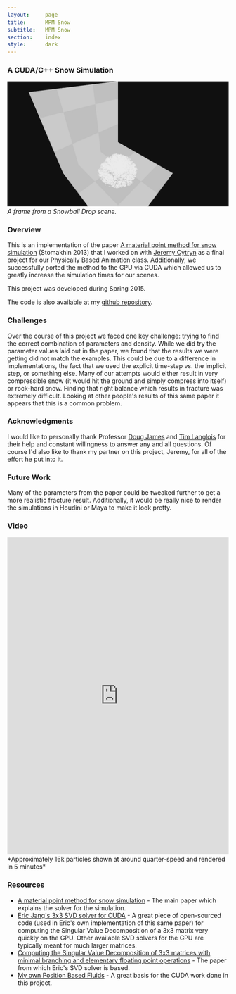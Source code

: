 ```yaml
---
layout:     page
title:      MPM Snow
subtitle:	MPM Snow
section:	index
style:		dark
---
```


### A CUDA/C++ Snow Simulation ###

![A frame from the simulation](../images/snow.png)
*A frame from a Snowball Drop scene.*

### Overview ###
This is an implementation of the paper [A material point method for snow simulation](https://www.math.ucla.edu/~jteran/papers/SSCTS13.pdf) (Stomakhin 2013) that I worked on with [Jeremy Cytryn](http://www.jeremycytryn.com/) as a final project for our Physically Based Animation class. Additionally, we successfully ported the method to the GPU via CUDA which allowed us to greatly increase the simulation times for our scenes.  

This project was developed during Spring 2015.  

The code is also available at my [github repository](https://github.com/JAGJ10/Snow).

### Challenges ###
Over the course of this project we faced one key challenge: trying to find the correct combination of parameters and density. While we did try the parameter values laid out in the paper, we found that the results we were getting did not match the examples. This could be due to a difference in implementations, the fact that we used the explicit time-step vs. the implicit step, or something else. Many of our attempts would either result in very compressible snow (it would hit the ground and simply compress into itself) or rock-hard snow. Finding that right balance which results in fracture was extremely difficult. Looking at other people's results of this same paper it appears that this is a common problem.

### Acknowledgments ###
I would like to personally thank Professor [Doug James](http://www.cs.cornell.edu/~djames/) and [Tim Langlois](http://www.cs.cornell.edu/~langlois/) for their help and constant willingness to answer any and all questions. Of course I'd also like to thank my partner on this project, Jeremy, for all of the effort he put into it.

### Future Work ###
Many of the parameters from the paper could be tweaked further to get a more realistic fracture result. Additionally, it would be really nice to render the simulations in Houdini or Maya to make it look pretty.


### Video ###
<iframe width="100%" height="720" src="https://www.youtube.com/embed/Z9lHpgAtsqg" frameborder="0" allowfullscreen></iframe>
*Approximately 16k particles shown at around quarter-speed and rendered in 5 minutes*

### Resources ###

- [A material point method for snow simulation](https://www.math.ucla.edu/~jteran/papers/SSCTS13.pdf) - The main paper which explains the solver for the simulation.
- [Eric Jang's 3x3 SVD solver for CUDA](https://github.com/ericjang/svd3) - A great piece of open-sourced code (used in Eric's own implementation of this same paper) for computing the Singular Value Decomposition of a 3x3 matrix very quickly on the GPU. Other available SVD solvers for the GPU are typically meant for much larger matrices.
- [Computing the Singular Value Decomposition of 3x3 matrices with minimal branching and elementary floating point operations](http://pages.cs.wisc.edu/~sifakis/papers/SVD_TR1690.pdf) - The paper from which Eric's SVD solver is based.
- [My own Position Based Fluids](http://joelgross.me/projects/pbf.html) - A great basis for the CUDA work done in this project.